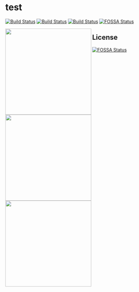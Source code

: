 # test

[![Build Status](https://pricing-image.gitfundme.com/34875382-033f-45db-8c9b-65f3c5ec1697/1786662e-9646-4266-bbfd-f994d421ab0d/table.svg)](https://travis-ci.org/matthew-andrews/isomorphic-fetch)
[![Build Status](https://pricing-image.gitfundme.com/34875382-033f-45db-8c9b-65f3c5ec1697/dc30807e-ab31-4de0-9728-005c7d7bb449/table.svg)](https://travis-ci.org/matthew-andrews/isomorphic-fetch)
[![Build Status](https://pricing-image.gitfundme.com/34875382-033f-45db-8c9b-65f3c5ec1697/a0b178f9-c426-445f-abe0-90297048c0c6/table.svg)](https://travis-ci.org/matthew-andrews/isomorphic-fetch)
[![FOSSA Status](https://app.fossa.io/api/projects/git%2Bhttps%3A%2F%2Fgithub.com%2Fappersonlabs%2Ftest.svg?type=shield)](https://app.fossa.io/projects/git%2Bhttps%3A%2F%2Fgithub.com%2Fappersonlabs%2Ftest?ref=badge_shield)


<img src="https://pricing-image.gitfundme.com/34875382-033f-45db-8c9b-65f3c5ec1697/1786662e-9646-4266-bbfd-f994d421ab0d/table.svg" width="270" align="left">
<img src="https://pricing-image.gitfundme.com/34875382-033f-45db-8c9b-65f3c5ec1697/dc30807e-ab31-4de0-9728-005c7d7bb449/table.svg" width="270" align="left">
<img src="https://pricing-image.gitfundme.com/34875382-033f-45db-8c9b-65f3c5ec1697/a0b178f9-c426-445f-abe0-90297048c0c6/table.svg" width="270" align="left">


## License
[![FOSSA Status](https://app.fossa.io/api/projects/git%2Bhttps%3A%2F%2Fgithub.com%2Fappersonlabs%2Ftest.svg?type=large)](https://app.fossa.io/projects/git%2Bhttps%3A%2F%2Fgithub.com%2Fappersonlabs%2Ftest?ref=badge_large)